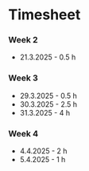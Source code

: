 # Timesheet
### Week 2
- 21.3.2025 - 0.5 h
### Week 3
- 29.3.2025 - 0.5 h
- 30.3.2025 - 2.5 h
- 31.3.2025 - 4 h
### Week 4
- 4.4.2025 - 2 h
- 5.4.2025 - 1 h
